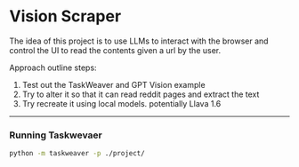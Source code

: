 # Vision Scraper

The idea of this project is to use LLMs to interact with the browser and control the UI to read the contents given a url by the user.

Approach outline steps:
1. Test out the TaskWeaver and GPT Vision example
2. Try to alter it so that it can read reddit pages and extract the text 
3. Try recreate it using local models. potentially Llava 1.6


---

### Running Taskwevaer
```bash
python -m taskweaver -p ./project/
```